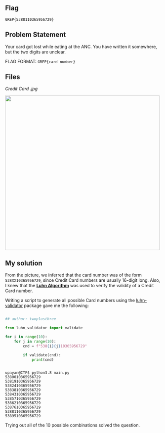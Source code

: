 ## Flag
```
GREP{5388110365956729}
```

## Problem Statement

Your card got lost while eating at the ANC. You have written it somewhere, but the two digits are unclear.

FLAG FORMAT: `GREP{card number}`

## Files

*Credit Card .jpg*

<img src="https://user-images.githubusercontent.com/96875426/230577302-270b89c2-22b3-4f32-adf4-bf12204defc3.jpeg" width="500">

## My solution

From the picture, we inferred that the card number was of the form `538XX10365956729`, since Credit Card numbers are usually 16-digit long. Also, I knew that the [**Luhn Algorithm**](https://en.wikipedia.org/wiki/Luhn_algorithm) was used to verify the validity of a Credit Card number.

Writing a script to generate all possible Card numbers using the [luhn-validator](https://pypi.org/project/luhn-validator/) package gave me the following:

```python

## author: twoplusthree

from luhn_validator import validate

for i in range(10):
    for j in range(10):
        cnd = f"538{i}{j}10365956729"

        if validate(cnd):
            print(cnd)

```

```console

upayan@CTF$ python3.8 main.py
5380010365956729
5381910365956729
5382410365956729
5383810365956729
5384310365956729
5385710365956729
5386210365956729
5387610365956729
5388110365956729
5389510365956729

```

Trying out all of the 10 possible combinations solved the question.
